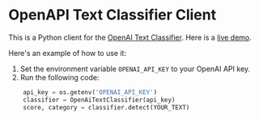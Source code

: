 OpenAPI Text Classifier Client
=============================

This is a Python client for the [OpenAI Text Classifier](https://platform.openai.com/ai-text-classifier). Here is a [live demo](https://renyilin-openai-text-classifier-client-app-d3jmqb.streamlit.app/).

Here's an example of how to use it:
1. Set the environment variable `OPENAI_API_KEY` to your OpenAI API key.
2. Run the following code:
```python
    api_key = os.getenv('OPENAI_API_KEY')
    classifier = OpenAiTextClassifier(api_key)
    score, category = classifier.detect(YOUR_TEXT)
```
